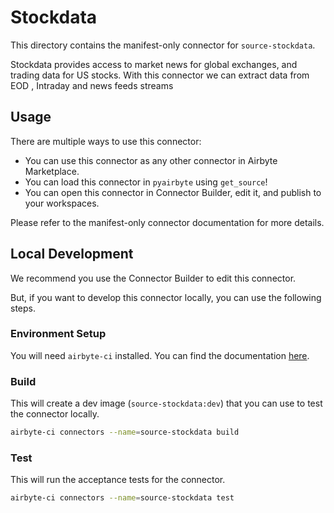 # Stockdata
This directory contains the manifest-only connector for `source-stockdata`.

Stockdata provides access to market news for global exchanges, and trading data for US stocks.
With this connector we can extract data from EOD , Intraday and news feeds streams



## Usage
There are multiple ways to use this connector:
- You can use this connector as any other connector in Airbyte Marketplace.
- You can load this connector in `pyairbyte` using `get_source`!
- You can open this connector in Connector Builder, edit it, and publish to your workspaces.

Please refer to the manifest-only connector documentation for more details.

## Local Development
We recommend you use the Connector Builder to edit this connector.

But, if you want to develop this connector locally, you can use the following steps.

### Environment Setup
You will need `airbyte-ci` installed. You can find the documentation [here](airbyte-ci).

### Build
This will create a dev image (`source-stockdata:dev`) that you can use to test the connector locally.
```bash
airbyte-ci connectors --name=source-stockdata build
```

### Test
This will run the acceptance tests for the connector.
```bash
airbyte-ci connectors --name=source-stockdata test
```

